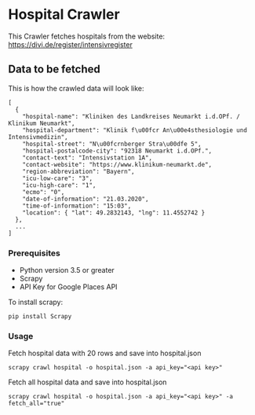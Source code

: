 # Hospital Crawler

This Crawler fetches hospitals from the website: https://divi.de/register/intensivregister

## Data to be fetched

This is how the crawled data will look like:
```
[
  {
    "hospital-name": "Kliniken des Landkreises Neumarkt i.d.OPf. / Klinikum Neumarkt",
    "hospital-department": "Klinik f\u00fcr An\u00e4sthesiologie und Intensivmedizin",
    "hospital-street": "N\u00fcrnberger Stra\u00dfe 5",
    "hospital-postalcode-city": "92318 Neumarkt i.d.OPf.",
    "contact-text": "Intensivstation 1A",
    "contact-website": "https://www.klinikum-neumarkt.de",
    "region-abbreviation": "Bayern",
    "icu-low-care": "3",
    "icu-high-care": "1",
    "ecmo": "0",
    "date-of-information": "21.03.2020",
    "time-of-information": "15:03",
    "location": { "lat": 49.2832143, "lng": 11.4552742 }
  },
  ...
]
```

### Prerequisites

* Python version 3.5 or greater
* Scrapy 
* API Key for Google Places API

To install scrapy:
```
pip install Scrapy
```

### Usage

Fetch hospital data with 20 rows and save into hospital.json
```
scrapy crawl hospital -o hospital.json -a api_key="<api key>"
```

Fetch all hospital data and save into hospital.json
```
scrapy crawl hospital -o hospital.json -a api_key="<api key>" -a fetch_all="true"
```
